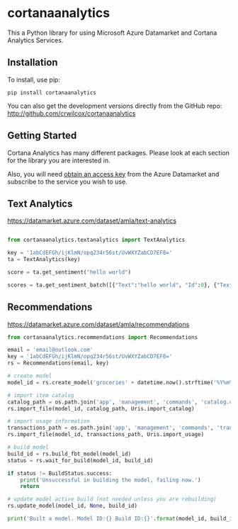 cortanaanalytics
================

This a Python library for using Microsoft Azure Datamarket and Cortana Analytics Services.


Installation
------------

To install, use pip:

```
pip install cortanaanalytics
```

You can also get the development versions directly from the GitHub repo: http://github.com/crwilcox/cortanaanalytics

Getting Started
---------------
Cortana Analytics has many different packages. Please look at each section for the library you are interested in.

Also, you will need [obtain an access key](https://datamarket.azure.com/account/keys) from the Azure Datamarket and subscribe to the service you wish to use.	

Text Analytics
--------------
https://datamarket.azure.com/dataset/amla/text-analytics

```python

from cortanaanalytics.textanalytics import TextAnalytics

key = '1abCdEFGh/ijKlmN/opq234r56st/UvWXYZabCD7EF8='
ta = TextAnalytics(key)

score = ta.get_sentiment("hello world")

scores = ta.get_sentiment_batch([{"Text":"hello world", "Id":0}, {"Text":"hello world again", "Id":2}])
```

Recommendations
---------------
https://datamarket.azure.com/dataset/amla/recommendations

```python
from cortanaanalytics.recommendations import Recommendations

email = 'email@outlook.com'
key = '1abCdEFGh/ijKlmN/opq234r56st/UvWXYZabCD7EF8='
rs = Recommendations(email, key)

# create model
model_id = rs.create_model('groceries' + datetime.now().strftime('%Y%m%d%H%M%S'))

# import item catalog
catalog_path = os.path.join('app', 'management', 'commands', 'catalog.csv')
rs.import_file(model_id, catalog_path, Uris.import_catalog)

# import usage information
transactions_path = os.path.join('app', 'management', 'commands', 'transactions.csv')
rs.import_file(model_id, transactions_path, Uris.import_usage)

# build model
build_id = rs.build_fbt_model(model_id)
status = rs.wait_for_build(model_id, build_id)

if status != BuildStatus.success:
    print('Unsuccessful in building the model, failing now.')
    return

# update model active build (not needed unless you are rebuilding)
rs.update_model(model_id, None, build_id)

print('Built a model. Model ID:{} Build ID:{}'.format(model_id, build_id))
```
